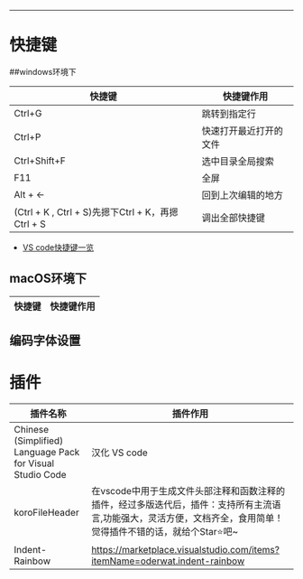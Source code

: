 ----

# 快捷键

##windows环境下

| 快捷键 | 快捷键作用|
|--------| ------ |
|Ctrl+G|跳转到指定行|
|Ctrl+P| 快速打开最近打开的文件|
|Ctrl+Shift+F|选中目录全局搜索|
|F11|全屏|
|Alt + ←|回到上次编辑的地方|
|(Ctrl + K , Ctrl + S)先摁下Ctrl + K，再摁 Ctrl + S|调出全部快捷键|


- [VS code快捷键一览](https://code.visualstudio.com/shortcuts/keyboard-shortcuts-windows.pdf)



## macOS环境下
| 快捷键 | 快捷键作用|
|--------| ------ |

## 编码字体设置




# 插件

| 插件名称 | 插件作用|
|--------| ------ |
|Chinese (Simplified) Language Pack for Visual Studio Code|汉化 VS code|
|koroFileHeader|在vscode中用于生成文件头部注释和函数注释的插件，经过多版迭代后，插件：支持所有主流语言,功能强大，灵活方便，文档齐全，食用简单！觉得插件不错的话，就给个Star⭐️吧~|
|Indent-Rainbow|https://marketplace.visualstudio.com/items?itemName=oderwat.indent-rainbow|
